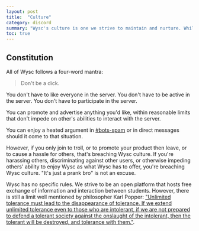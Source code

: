 ```yaml
---
layout: post
title:  "Culture"
category: discord
summary: "Wysc's culture is one we strive to maintain and nurture. While we do not have rules, our administrative policy towards user behavior is simple and direct."
toc: true
---
```


## Constitution

All of Wysc follows a four-word mantra:

<blockquote>Don't be a dick.</blockquote>

You don't have to like everyone in the server. You don't have to be active in the server. You don't have to participate in the server.

You can promote and advertise anything you'd like, within reasonable limits that don't impede on other's abilities to interact with the server.

You can enjoy a heated argument in [#bots-spam](https://discordapp.com/channels/319372945929666571/477015747256778755/) or in direct messages should it come to that situation.

However, if you only join to troll, or to promote your product then leave, or to cause a hassle for others, that's breaching Wysc culture. If you're harassing others, discriminating against other users, or otherwise impeding others' ability to enjoy Wysc as what Wysc has to offer, you're breaching Wysc culture. "It's just a prank bro" is not an excuse.

Wysc has no specific rules. We strive to be an open platform that hosts free exchange of information and interaction between students. However, there is still a limit well mentioned by philosopher Karl Popper: ["Unlimited tolerance must lead to the disappearance of tolerance. If we extend unlimited tolerance even to those who are intolerant, if we are not prepared to defend a tolerant society against the onslaught of the intolerant, then the tolerant will be destroyed, and tolerance with them."](https://en.wikipedia.org/wiki/Paradox_of_tolerance).